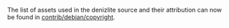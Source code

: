 The list of assets used in the denizlite source and their attribution can now be found in [contrib/debian/copyright](../contrib/debian/copyright).
